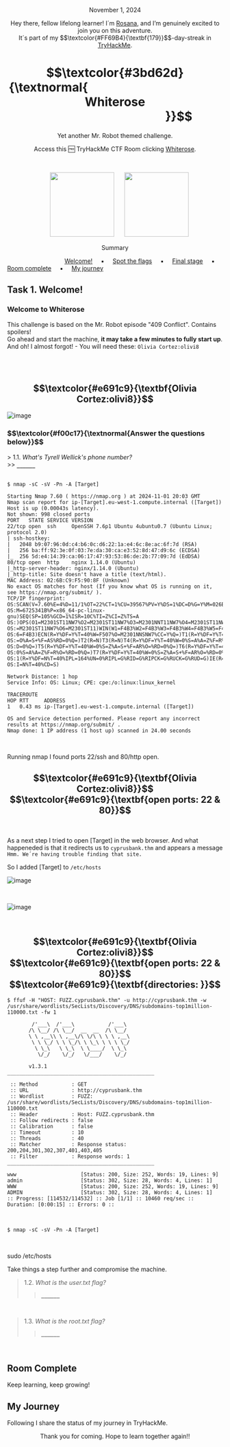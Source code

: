 <p align="center">November 1, 2024</p>
<p align="center">Hey there, fellow lifelong learner! I´m <a href="https://www.linkedin.com/in/rosanafssantos/">Rosana</a>, and I’m genuinely excited to join you on this adventure.<br>
It´s part of my $$\textcolor{#FF69B4}{\textbf{179}}$$-day-streak in  <a href="https://tryhackme.com/r/hacktivities">TryHackMe</a>.</p>

<h1 align="center">
  $$\textcolor{#3bd62d}{\textnormal{&nbsp;&nbsp;&nbsp;&nbsp;&nbsp;&nbsp;&nbsp;&nbsp;&nbsp;&nbsp;&nbsp;&nbsp;&nbsp;&nbsp;&nbsp;&nbsp;&nbsp;&nbsp;&nbsp;&nbsp;&nbsp;&nbsp;&nbsp;&nbsp;&nbsp;&nbsp;&nbsp;&nbsp;&nbsp;&nbsp;&nbsp;&nbsp;&nbsp;&nbsp;&nbsp;&nbsp;&nbsp;&nbsp;&nbsp;&nbsp;&nbsp;&nbsp;&nbsp;&nbsp;&nbsp;&nbsp;&nbsp; Whiterose &nbsp;&nbsp;&nbsp;&nbsp;&nbsp;&nbsp;&nbsp;&nbsp;&nbsp;&nbsp;&nbsp;&nbsp;&nbsp;&nbsp;&nbsp;&nbsp;&nbsp;&nbsp;&nbsp;&nbsp;&nbsp;&nbsp;&nbsp;&nbsp;&nbsp;&nbsp;&nbsp;&nbsp;&nbsp;&nbsp;&nbsp;&nbsp;&nbsp;&nbsp;&nbsp;&nbsp;&nbsp;&nbsp;&nbsp;&nbsp;&nbsp;&nbsp;&nbsp;&nbsp;&nbsp;}}$$
</h1>
<p align="center">Yet another Mr. Robot themed challenge.</p>
<p align="center">Access this 🆓 TryHackMe CTF Room clicking <a href="https://tryhackme.com/r/room/whiterose">Whiterose</a>.</p><br>
<p align="center">
  <img height="150px" hspace="20" src="https://github.com/user-attachments/assets/88ac3eb9-f35d-40c1-8257-142e1d609ee4">
  <img height="150px" src="https://github.com/user-attachments/assets/425d878f-2071-4ff1-bc3a-5ececfcc53ae">
</p>

<p align="center">Summary</p>

&nbsp;&nbsp;&nbsp;&nbsp;&nbsp;&nbsp;&nbsp;&nbsp;&nbsp;&nbsp;&nbsp;&nbsp;&nbsp;&nbsp;&nbsp;&nbsp;&nbsp;&nbsp;&nbsp;&nbsp;&nbsp;&nbsp;&nbsp;&nbsp;&nbsp;&nbsp;&nbsp;&nbsp;&nbsp;&nbsp;&nbsp;&nbsp;&nbsp; [Welcome!](#1) &nbsp;&nbsp;&nbsp;&nbsp;▪️&nbsp;&nbsp;&nbsp;&nbsp; [Spot the flags](#2) &nbsp;&nbsp;&nbsp;&nbsp;▪️&nbsp;&nbsp;&nbsp;&nbsp; [Final stage](#3) &nbsp;&nbsp;&nbsp;&nbsp;▪️&nbsp;&nbsp;&nbsp;&nbsp; [Room complete](#4) &nbsp;&nbsp;&nbsp;&nbsp;▪️&nbsp;&nbsp;&nbsp;&nbsp; [My journey](#5)


<h2>Task 1. Welcome!<a id='1'></a></h2>
<h3>Welcome to Whiterose</h3>
<p>This challenge is based on the Mr. Robot episode "409 Conflict". Contains spoilers!<br>
Go ahead and start the machine, <strong>it may take a few minutes to fully start up</strong>.<br>
And oh! I almost forgot! - You will need these: <code>Olivia Cortez:olivi8</code></p>
<br><br>

<h2 align="center"> $$\textcolor{#e691c9}{\textbf{Olivia Cortez:olivi8}}$$</h2>

![image](https://github.com/user-attachments/assets/11555e82-c3a7-4fa2-a9ee-07718afb0599)

<h3 align="left"> $$\textcolor{#f00c17}{\textnormal{Answer the questions below}}$$ </h3>
> 1.1. <em>What's Tyrell Wellick's phone number?</em><br><a id='1.1'></a>
>> <code><strong>______</strong></code><br><br>


<pre><code>$ nmap -sC -sV -Pn -A [Target]

Starting Nmap 7.60 ( https://nmap.org ) at 2024-11-01 20:03 GMT
Nmap scan report for ip-[Target].eu-west-1.compute.internal ([Target])
Host is up (0.00043s latency).
Not shown: 998 closed ports
PORT   STATE SERVICE VERSION
22/tcp open  ssh     OpenSSH 7.6p1 Ubuntu 4ubuntu0.7 (Ubuntu Linux; protocol 2.0)
| ssh-hostkey: 
|   2048 b9:07:96:0d:c4:b6:0c:d6:22:1a:e4:6c:8e:ac:6f:7d (RSA)
|   256 ba:ff:92:3e:0f:03:7e:da:30:ca:e3:52:8d:47:d9:6c (ECDSA)
|_  256 5d:e4:14:39:ca:06:17:47:93:53:86:de:2b:77:09:7d (EdDSA)
80/tcp open  http    nginx 1.14.0 (Ubuntu)
|_http-server-header: nginx/1.14.0 (Ubuntu)
|_http-title: Site doesn't have a title (text/html).
MAC Address: 02:6B:C9:F5:90:8F (Unknown)
No exact OS matches for host (If you know what OS is running on it, see https://nmap.org/submit/ ).
TCP/IP fingerprint:
OS:SCAN(V=7.60%E=4%D=11/1%OT=22%CT=1%CU=39567%PV=Y%DS=1%DC=D%G=Y%M=026BC9%T
OS:M=6725341B%P=x86_64-pc-linux-gnu)SEQ(SP=105%GCD=1%ISR=10C%TI=Z%CI=Z%TS=A
OS:)OPS(O1=M2301ST11NW7%O2=M2301ST11NW7%O3=M2301NNT11NW7%O4=M2301ST11NW7%O5
OS:=M2301ST11NW7%O6=M2301ST11)WIN(W1=F4B3%W2=F4B3%W3=F4B3%W4=F4B3%W5=F4B3%W
OS:6=F4B3)ECN(R=Y%DF=Y%T=40%W=F507%O=M2301NNSNW7%CC=Y%Q=)T1(R=Y%DF=Y%T=40%S
OS:=O%A=S+%F=AS%RD=0%Q=)T2(R=N)T3(R=N)T4(R=Y%DF=Y%T=40%W=0%S=A%A=Z%F=R%O=%R
OS:D=0%Q=)T5(R=Y%DF=Y%T=40%W=0%S=Z%A=S+%F=AR%O=%RD=0%Q=)T6(R=Y%DF=Y%T=40%W=
OS:0%S=A%A=Z%F=R%O=%RD=0%Q=)T7(R=Y%DF=Y%T=40%W=0%S=Z%A=S+%F=AR%O=%RD=0%Q=)U
OS:1(R=Y%DF=N%T=40%IPL=164%UN=0%RIPL=G%RID=G%RIPCK=G%RUCK=G%RUD=G)IE(R=Y%DF
OS:I=N%T=40%CD=S)

Network Distance: 1 hop
Service Info: OS: Linux; CPE: cpe:/o:linux:linux_kernel

TRACEROUTE
HOP RTT     ADDRESS
1   0.43 ms ip-[Target].eu-west-1.compute.internal ([Target])

OS and Service detection performed. Please report any incorrect results at https://nmap.org/submit/ .
Nmap done: 1 IP address (1 host up) scanned in 24.00 seconds 
</code></pre><br>

<p>Running nmap I found ports 22/ssh and 80/http open.</p>

<h2 align="center">
  $$\textcolor{#e691c9}{\textbf{Olivia Cortez:olivi8}}$$ <br>
  $$\textcolor{#e691c9}{\textbf{open ports: 22 & 80}}$$
</h2>
<br>
<p>As a next step I tried to open [Target] in the web browser.  And what happeneded is that it redirects us to <code>cyprusbank.thm</code> and appears a message <code>Hmm. We´re having trouble finding that site.</code></p>
<p>So I added [Target] to <code>/etc/hosts</code></p>


![image](https://github.com/user-attachments/assets/6bbc710e-ff49-4dc2-8324-c6e6b7a01d72)

<br>


![image](https://github.com/user-attachments/assets/dd53b8d0-a07d-47f4-88f3-4067eb50636c)

<br>

<h2 align="center">
  $$\textcolor{#e691c9}{\textbf{Olivia Cortez:olivi8}}$$ <br>
  $$\textcolor{#e691c9}{\textbf{open ports: 22 & 80}}$$<br>
  $$\textcolor{#e691c9}{\textbf{directories: }}$$<br>
</h2>

<pre><code>$ ffuf -H "HOST: FUZZ.cyprusbank.thm" -u http://cyprusbank.thm -w /usr/share/wordlists/SecLists/Discovery/DNS/subdomains-top1million-110000.txt -fw 1

        /'___\  /'___\           /'___\       
       /\ \__/ /\ \__/  __  __  /\ \__/       
       \ \ ,__\\ \ ,__\/\ \/\ \ \ \ ,__\      
        \ \ \_/ \ \ \_/\ \ \_\ \ \ \ \_/      
         \ \_\   \ \_\  \ \____/  \ \_\       
          \/_/    \/_/   \/___/    \/_/       

       v1.3.1
________________________________________________

 :: Method           : GET
 :: URL              : http://cyprusbank.thm
 :: Wordlist         : FUZZ: /usr/share/wordlists/SecLists/Discovery/DNS/subdomains-top1million-110000.txt
 :: Header           : Host: FUZZ.cyprusbank.thm
 :: Follow redirects : false
 :: Calibration      : false
 :: Timeout          : 10
 :: Threads          : 40
 :: Matcher          : Response status: 200,204,301,302,307,401,403,405
 :: Filter           : Response words: 1
________________________________________________

www                     [Status: 200, Size: 252, Words: 19, Lines: 9]
admin                   [Status: 302, Size: 28, Words: 4, Lines: 1]
WWW                     [Status: 200, Size: 252, Words: 19, Lines: 9]
ADMIN                   [Status: 302, Size: 28, Words: 4, Lines: 1]
:: Progress: [114532/114532] :: Job [1/1] :: 10460 req/sec :: Duration: [0:00:15] :: Errors: 0 :: 
</code></pre><br>


<pre><code>$ nmap -sC -sV -Pn -A [Target]

</code></pre><br> sudo /etc/hosts




<p>Take things a step further and compromise the machine.</p>

> 1.2. <em>What is the user.txt flag?</em><br><a id='1.2'></a>
>> <code><strong>______</strong></code>
<p><br></p>

> 1.3. <em>What is the root.txt flag?</em><br><a id='1.3'></a>
>> <code><strong>______</strong></code><br>
<p><br></p>



<h2>Room Complete<a id='4'></a></h2>
<p>Keep learning, keep growing!<br>



<h2>My Journey<a id='5'></a></h2>
<p></p>Following I share the status of my journey in TryHackMe.</p>


<p style="text-align: center;">Thank you for coming. Hope to learn together again!!</p>
